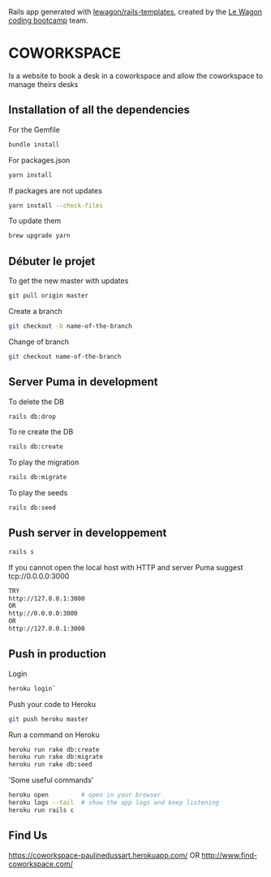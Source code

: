 Rails app generated with [lewagon/rails-templates](https://github.com/lewagon/rails-templates), created by the [Le Wagon coding bootcamp](https://www.lewagon.com) team.


# COWORKSPACE 
Is a website to book a desk in a coworkspace and allow the coworkspace to manage theirs desks


## Installation of all the dependencies 

For the Gemfile
```bash
bundle install
```

For packages.json
```bash
yarn install
```

If packages are not updates
```bash
yarn install --check-files
```

To update them
```bash
brew upgrade yarn
```

## Débuter le projet 

To get the new master with updates
```ruby
git pull origin master
```

Create a branch 
```bash
git checkout -b name-of-the-branch
```

Change of branch
```bash
git checkout name-of-the-branch
```

## Server Puma in development 

To delete the DB
```bash
rails db:drop
```

To re create the DB
```bash
rails db:create
```

To play the migration 
```bash
rails db:migrate
```

To play the seeds
```bash
rails db:seed
```

## Push server in developpement

```bash
rails s
```

If you cannot open the local host with HTTP and server Puma suggest
tcp://0.0.0.0:3000

```bash
TRY 
http://127.0.0.1:3000
OR 
http://0.0.0.0:3000
OR
http://127.0.0.1:3000
```

## Push in production

Login
```bash
heroku login`
```

Push your code to Heroku
```bash
git push heroku master
```

Run a command on Heroku
```bash
heroku run rake db:create
heroku run rake db:migrate
heroku run rake db:seed
```

'Some useful commands'
```bash
heroku open         # open in your browser
heroku logs --tail  # show the app logs and keep listening
heroku run rails c
```

## Find Us

https://coworkspace-paulinedussart.herokuapp.com/
OR 
http://www.find-coworkspace.com/

